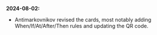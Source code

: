 **2024-08-02:**
  - Antimarkovnikov revised the cards, most notably adding When/If/At/After/Then rules and updating the QR code.
